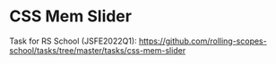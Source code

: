# CSS Mem Slider
Task for RS School (JSFE2022Q1):
https://github.com/rolling-scopes-school/tasks/tree/master/tasks/css-mem-slider
